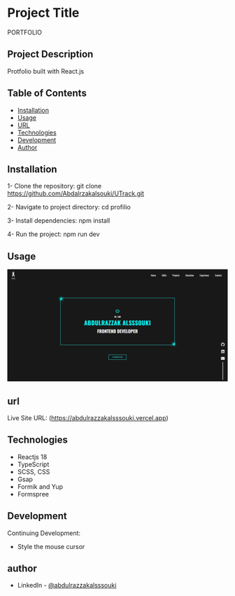 # Project Title

PORTFOLIO

## Project Description

Protfolio built with React.js

## Table of Contents

- [Installation](#installation)
- [Usage](#usage)
- [URL](#url)
- [Technologies](#technologies)
- [Development](#development)
- [Author](#author)

## Installation

1- Clone the repository:
git clone https://github.com/Abdalrzakalsouki/UTrack.git

2- Navigate to project directory:
cd profilio

3- Install dependencies:
npm install

4- Run the project:
npm run dev

## Usage

![Protfolio](./public/Abdulrazzak%20Alsssouki%20-%20portfolio.webp)

## url

Live Site URL: (https://abdulrazzakalsssouki.vercel.app)

## Technologies

- Reactjs 18
- TypeScript
- SCSS, CSS
- Gsap
- Formik and Yup
- Formspree

## Development

Continuing Development:

- Style the mouse cursor

## author

- LinkedIn - [@abdulrazzakalsssouki](https://www.linkedin.com/in/abdulrazzakalsssouki)

